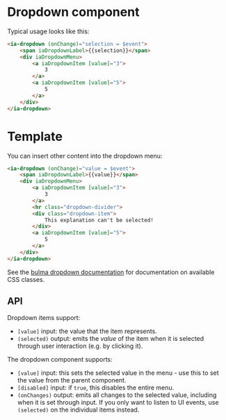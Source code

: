 # Dropdown component

Typical usage looks like this:

```html
<ia-dropdown (onChange)="selection = $event">
    <span iaDropdownLabel>{{selection}}</span>
    <div iaDropdownMenu>
        <a iaDropdownItem [value]="3">
            3
        </a>
        <a iaDropdownItem [value]="5">
            5
        </a>
    </div>
</ia-dropdown>
```

# Template

You can insert other content into the dropdown menu:

```html
<ia-dropdown (onChange)="value = $event">
    <span iaDropdownLabel>{{value}}</span>
    <div iaDropdownMenu>
        <a iaDropdownItem [value]="3">
            3
        </a>
        <hr class="dropdown-divider">
        <div class="dropdown-item">
            This explanation can't be selected!
        </div>
        <a iaDropdownItem [value]="5">
            5
        </a>
    </div>
</ia-dropdown>
```

See the [bulma dropdown documentation](https://bulma.io/documentation/components/dropdown/) for documentation on available CSS classes.

## API

Dropdown items support:

- `[value]` input: the value that the item represents.
- `(selected)` output: emits the _value_ of the item when it is selected through user interaction (e.g. by clicking it).

The dropdown component supports:

- `[value]` input: this sets the selected value in the menu - use this to set the value from the parent component.
- `[disabled]` input: if `true`, this disables the entire menu.
- `(onChanges)` output: emits all changes to the selected value, including when it is set through input. If you only want to listen to UI events, use `(selected)` on the individual items instead.

